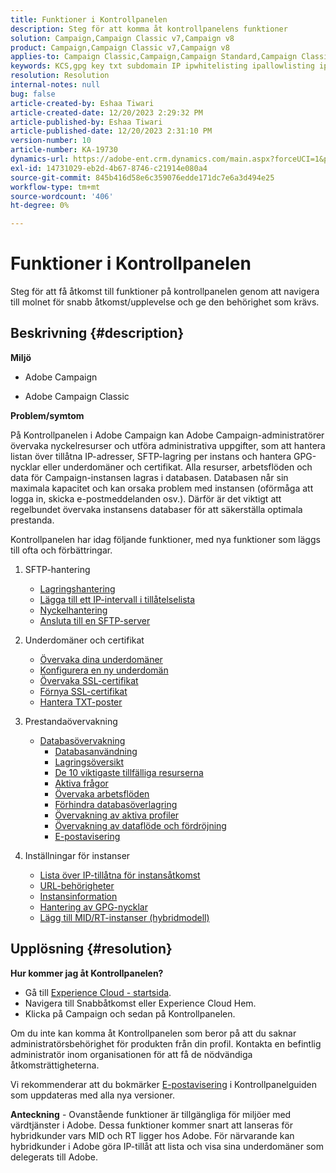 ```yaml
---
title: Funktioner i Kontrollpanelen
description: Steg för att komma åt kontrollpanelens funktioner
solution: Campaign,Campaign Classic v7,Campaign v8
product: Campaign,Campaign Classic v7,Campaign v8
applies-to: Campaign Classic,Campaign,Campaign Standard,Campaign Classic v7,Campaign v8
keywords: KCS,gpg key txt subdomain IP ipwhitelisting ipallowlisting ip allow listing workflow delegate csr ssl sftp txt url permission monitoring through
resolution: Resolution
internal-notes: null
bug: false
article-created-by: Eshaa Tiwari
article-created-date: 12/20/2023 2:29:32 PM
article-published-by: Eshaa Tiwari
article-published-date: 12/20/2023 2:31:10 PM
version-number: 10
article-number: KA-19730
dynamics-url: https://adobe-ent.crm.dynamics.com/main.aspx?forceUCI=1&pagetype=entityrecord&etn=knowledgearticle&id=62ed2b2d-449f-ee11-be37-6045bd0065f9
exl-id: 14731029-eb2d-4b67-8746-c21914e080a4
source-git-commit: 845b416d58e6c359076edde171dc7e6a3d494e25
workflow-type: tm+mt
source-wordcount: '406'
ht-degree: 0%

---
```


# Funktioner i Kontrollpanelen


Steg för att få åtkomst till funktioner på kontrollpanelen genom att navigera till molnet för snabb åtkomst/upplevelse och ge den behörighet som krävs.

## Beskrivning {#description}


<b>Miljö</b>

- Adobe Campaign

- Adobe Campaign Classic

<b>Problem/symtom</b>

På Kontrollpanelen i Adobe Campaign kan Adobe Campaign-administratörer övervaka nyckelresurser och utföra administrativa uppgifter, som att hantera listan över tillåtna IP-adresser, SFTP-lagring per instans och hantera GPG-nycklar eller underdomäner och certifikat. Alla resurser, arbetsflöden och data för Campaign-instansen lagras i databasen. Databasen når sin maximala kapacitet och kan orsaka problem med instansen (oförmåga att logga in, skicka e-postmeddelanden osv.). Därför är det viktigt att regelbundet övervaka instansens databaser för att säkerställa optimala prestanda.

Kontrollpanelen har idag följande funktioner, med nya funktioner som läggs till ofta och förbättringar.

1. SFTP-hantering
   - [Lagringshantering](https://experienceleague.adobe.com/docs/control-panel/using/sftp-management/sftp-storage-management.html?lang=en)
   - [Lägga till ett IP-intervall i tillåtelselista](https://experienceleague.adobe.com/docs/control-panel/using/sftp-management/ip-range-allow-listing.html?lang=en)
   - [Nyckelhantering](https://experienceleague.adobe.com/docs/control-panel/using/sftp-management/key-management.html?lang=en)
   - [Ansluta till en SFTP-server](https://experienceleague.adobe.com/docs/control-panel/using/sftp-management/logging-into-sftp-server.html?lang=en)
2. Underdomäner och certifikat
   - [Övervaka dina underdomäner](https://experienceleague.adobe.com/docs/control-panel/using/subdomains-and-certificates/monitoring-subdomains.html?lang=en)
   - [Konfigurera en ny underdomän](https://experienceleague.adobe.com/docs/control-panel/using/subdomains-and-certificates/setting-up-new-subdomain.html?lang=en)
   - [Övervaka SSL-certifikat](https://experienceleague.adobe.com/docs/control-panel/using/subdomains-and-certificates/monitoring-ssl-certificates.html?lang=en)
   - [Förnya SSL-certifikat](https://experienceleague.adobe.com/docs/control-panel/using/subdomains-and-certificates/renewing-subdomain-certificate.html?lang=en)
   - [Hantera TXT-poster](https://experienceleague.adobe.com/docs/control-panel/using/subdomains-and-certificates/managing-txt-records.html?lang=en)
3. Prestandaövervakning
   - [Databasövervakning](https://experienceleague.adobe.com/docs/control-panel/using/performance-monitoring/database-monitoring/database-monitoring.html?lang=en)
      - [Databasanvändning](https://experienceleague.adobe.com/docs/control-panel/using/performance-monitoring/database-monitoring/database-utilization.html?lang=en)
      - [Lagringsöversikt](https://experienceleague.adobe.com/docs/control-panel/using/performance-monitoring/database-monitoring/database-storage-overview.html?lang=en)
      - [De 10 viktigaste tillfälliga resurserna](https://experienceleague.adobe.com/docs/control-panel/using/performance-monitoring/database-monitoring/database-top-ten-resources.html?lang=en)
      - [Aktiva frågor](https://experienceleague.adobe.com/docs/control-panel/using/performance-monitoring/database-monitoring/database-active-queries.html?lang=en)
      - [Övervaka arbetsflöden](https://experienceleague.adobe.com/docs/control-panel/using/performance-monitoring/database-monitoring/workflow-monitoring.html?lang=en)
      - [Förhindra databasöverlagring](https://experienceleague.adobe.com/docs/control-panel/using/performance-monitoring/database-monitoring/database-preventing-overload.html?lang=en)
      - [Övervakning av aktiva profiler](https://experienceleague.adobe.com/docs/control-panel/using/performance-monitoring/active-profiles-monitoring.html?lang=en)
      - [Övervakning av dataflöde och fördröjning](https://experienceleague.adobe.com/docs/control-panel/using/performance-monitoring/thoughputs-latencies.html?lang=en)
      - [E-postavisering](https://experienceleague.adobe.com/docs/control-panel/using/alerts-events/email-alerting.html?lang=en)
4. Inställningar för instanser

   - [Lista över IP-tillåtna för instansåtkomst](https://experienceleague.adobe.com/docs/control-panel/using/instances-settings/ip-allow-listing-instance-access.html?lang=en)
   - [URL-behörigheter](https://experienceleague.adobe.com/docs/control-panel/using/instances-settings/url-permissions.html?lang=en)
   - [Instansinformation](https://experienceleague.adobe.com/docs/control-panel/using/instances-settings/instance-details.html?lang=en)
   - [Hantering av GPG-nycklar](https://experienceleague.adobe.com/docs/control-panel/using/instances-settings/gpg-keys-management.html?lang=en)
   - [Lägg till MID/RT-instanser (hybridmodell)](https://experienceleague.adobe.com/docs/control-panel/using/instances-settings/external-accounts.html?lang=en)



## Upplösning {#resolution}


<b>Hur kommer jag åt Kontrollpanelen? </b>

- Gå till [Experience Cloud - startsida](https://experiencecloud.adobe.com).
- Navigera till Snabbåtkomst eller Experience Cloud Hem.
- Klicka på Campaign och sedan på Kontrollpanelen.


Om du inte kan komma åt Kontrollpanelen som beror på att du saknar administratörsbehörighet för produkten från din profil. Kontakta en befintlig administratör inom organisationen för att få de nödvändiga åtkomsträttigheterna.

Vi rekommenderar att du bokmärker [E-postavisering](https://experienceleague.adobe.com/docs/control-panel/using/alerts-events/email-alerting.html) i Kontrollpanelguiden som uppdateras med alla nya versioner.

<b>Anteckning</b> - Ovanstående funktioner är tillgängliga för miljöer med värdtjänster i Adobe. Dessa funktioner kommer snart att lanseras för hybridkunder vars MID och RT ligger hos Adobe. För närvarande kan hybridkunder i Adobe göra IP-tillåt att lista och visa sina underdomäner som delegerats till Adobe.
